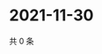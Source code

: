 # 2021-11-30

共 0 条

<!-- BEGIN WEIBO -->
<!-- 最后更新时间 Tue Nov 30 2021 21:07:22 GMT+0800 (China Standard Time) -->

<!-- END WEIBO -->
